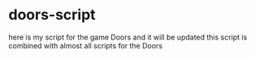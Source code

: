 # doors-script
here is my script for the game Doors and it will be updated
this script is combined with almost all scripts for the Doors

